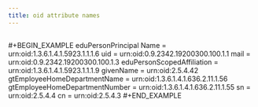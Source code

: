 ```yaml
---
title: oid attribute names
---
```


##
#+BEGIN_EXAMPLE
eduPersonPrincipal Name = urn:oid:1.3.6.1.4.1.5923.1.1.1.6
uid = urn:oid:0.9.2342.19200300.100.1.1
mail = urn:oid:0.9.2342.19200300.100.1.3
eduPersonScopedAffiliation = urn:oid:1.3.6.1.4.1.5923.1.1.1.9
givenName = urn:oid:2.5.4.42
gtEmployeeHomeDepartmentName = urn:oid:1.3.6.1.4.1.636.2.11.1.56
gtEmployeeHomeDepartmentNumber = urn:oid:1.3.6.1.4.1.636.2.11.1.55
sn = urn:oid:2.5.4.4
cn = urn:oid:2.5.4.3
#+END_EXAMPLE
##
